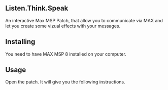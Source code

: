 ## **Listen.Think.Speak**

An interactive Max MSP Patch, that allow you to communicate via MAX and let you create some vizual effects with your messages.

## **Installing**

You need to have MAX MSP 8 installed on your computer.

## Usage
Open the patch. It will give you the following instructions.
